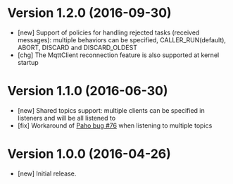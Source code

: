 # Version 1.2.0 (2016-09-30)
* [new] Support of policies for handling rejected tasks (received messages): multiple behaviors can be specified, CALLER_RUN(default), ABORT, DISCARD and DISCARD_OLDEST
* [chg] The MqttClient reconnection feature is also supported at kernel startup

# Version 1.1.0 (2016-06-30)
* [new] Shared topics support: multiple clients can be specified in listeners and will be all listened to
* [fix] Workaround of [Paho bug #76](https://github.com/eclipse/paho.mqtt.java/issues/76) when listening to multiple topics

# Version 1.0.0 (2016-04-26)

* [new] Initial release.
